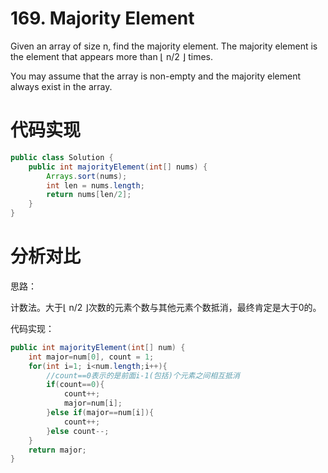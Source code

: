 ﻿# 169. Majority Element

Given an array of size n, find the majority element. The majority element is the element that appears more than ⌊ n/2 ⌋ times.

You may assume that the array is non-empty and the majority element always exist in the array.

# 代码实现

```java
public class Solution {
    public int majorityElement(int[] nums) {
        Arrays.sort(nums);
	    int len = nums.length;
	    return nums[len/2];
    }
}
```

# 分析对比

思路：

计数法。大于⌊ n/2 ⌋次数的元素个数与其他元素个数抵消，最终肯定是大于0的。

代码实现：

```java
public int majorityElement(int[] num) {
    int major=num[0], count = 1;
    for(int i=1; i<num.length;i++){
        //count==0表示的是前面i-1(包括)个元素之间相互抵消
        if(count==0){
            count++;
            major=num[i];
        }else if(major==num[i]){
            count++;
        }else count--;
    }
    return major;
}
```
